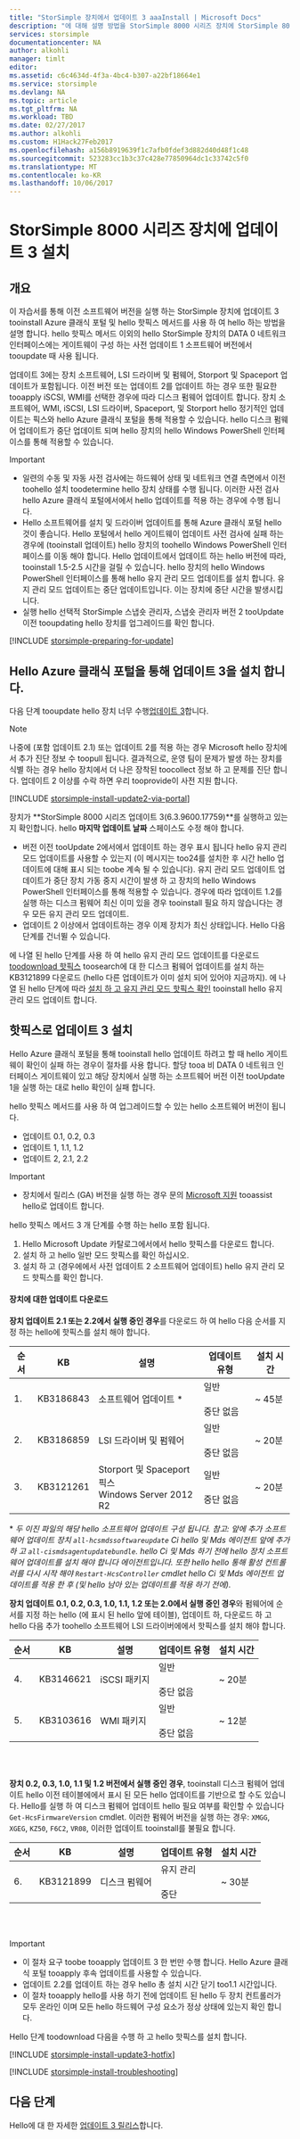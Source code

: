 ```yaml
---
title: "StorSimple 장치에서 업데이트 3 aaaInstall | Microsoft Docs"
description: "에 대해 설명 방법을 StorSimple 8000 시리즈 장치에 StorSimple 8000 시리즈 업데이트 3 tooinstall 합니다."
services: storsimple
documentationcenter: NA
author: alkohli
manager: timlt
editor: 
ms.assetid: c6c4634d-4f3a-4bc4-b307-a22bf18664e1
ms.service: storsimple
ms.devlang: NA
ms.topic: article
ms.tgt_pltfrm: NA
ms.workload: TBD
ms.date: 02/27/2017
ms.author: alkohli
ms.custom: H1Hack27Feb2017
ms.openlocfilehash: a156b8919639f1c7afb0fdef3d882d40d48f1c48
ms.sourcegitcommit: 523283cc1b3c37c428e77850964dc1c33742c5f0
ms.translationtype: MT
ms.contentlocale: ko-KR
ms.lasthandoff: 10/06/2017
---
```

# <a name="install-update-3-on-your-storsimple-8000-series-device"></a>StorSimple 8000 시리즈 장치에 업데이트 3 설치

## <a name="overview"></a>개요

이 자습서를 통해 이전 소프트웨어 버전을 실행 하는 StorSimple 장치에 업데이트 3 tooinstall Azure 클래식 포털 및 hello 핫픽스 메서드를 사용 하 여 hello 하는 방법을 설명 합니다. hello 핫픽스 메서드 이외의 hello StorSimple 장치의 DATA 0 네트워크 인터페이스에는 게이트웨이 구성 하는 사전 업데이트 1 소프트웨어 버전에서 tooupdate 때 사용 됩니다.

업데이트 3에는 장치 소프트웨어, LSI 드라이버 및 펌웨어, Storport 및 Spaceport 업데이트가 포함됩니다. 이전 버전 또는 업데이트 2를 업데이트 하는 경우 또한 필요한 tooapply iSCSI, WMI를 선택한 경우에 따라 디스크 펌웨어 업데이트 합니다. 장치 소프트웨어, WMI, iSCSI, LSI 드라이버, Spaceport, 및 Storport hello 정기적인 업데이트는 픽스와 hello Azure 클래식 포털을 통해 적용할 수 있습니다. hello 디스크 펌웨어 업데이트가 중단 업데이트 되며 hello 장치의 hello Windows PowerShell 인터페이스를 통해 적용할 수 있습니다. 

> [!IMPORTANT]
> * 일련의 수동 및 자동 사전 검사에는 하드웨어 상태 및 네트워크 연결 측면에서 이전 toohello 설치 toodetermine hello 장치 상태를 수행 됩니다. 이러한 사전 검사 hello Azure 클래식 포털에서에서 hello 업데이트를 적용 하는 경우에 수행 됩니다.
> * Hello 소프트웨어를 설치 및 드라이버 업데이트를 통해 Azure 클래식 포털 hello 것이 좋습니다. Hello 포털에서 hello 게이트웨이 업데이트 사전 검사에 실패 하는 경우에 (tooinstall 업데이트) hello 장치의 toohello Windows PowerShell 인터페이스를 이동 해야 합니다. Hello 업데이트에서 업데이트 하는 hello 버전에 따라, tooinstall 1.5-2.5 시간을 걸릴 수 있습니다. hello 장치의 hello Windows PowerShell 인터페이스를 통해 hello 유지 관리 모드 업데이트를 설치 합니다. 유지 관리 모드 업데이트는 중단 업데이트입니다. 이는 장치에 중단 시간을 발생시킵니다.
> * 실행 hello 선택적 StorSimple 스냅숏 관리자, 스냅숏 관리자 버전 2 tooUpdate 이전 tooupdating hello 장치를 업그레이드를 확인 합니다.
> 
> 

[!INCLUDE [storsimple-preparing-for-update](../../includes/storsimple-preparing-for-updates.md)]

## <a name="install-update-3-via-hello-azure-classic-portal"></a>Hello Azure 클래식 포털을 통해 업데이트 3을 설치 합니다.
다음 단계 tooupdate hello 장치 너무 수행[업데이트 3](storsimple-update3-release-notes.md)합니다.

> [!NOTE]
> 나중에 (포함 업데이트 2.1) 또는 업데이트 2를 적용 하는 경우 Microsoft hello 장치에서 추가 진단 정보 수 toopull 됩니다. 결과적으로, 운영 팀이 문제가 발생 하는 장치를 식별 하는 경우 hello 장치에서 더 나은 장착된 toocollect 정보 하 고 문제를 진단 합니다. 업데이트 2 이상를 수락 하면 우리 tooprovide이 사전 지원 합니다.
> 
> 

[!INCLUDE [storsimple-install-update2-via-portal](../../includes/storsimple-install-update2-via-portal.md)]

장치가 **StorSimple 8000 시리즈 업데이트 3(6.3.9600.17759)**를 실행하고 있는지 확인합니다. hello **마지막 업데이트 날짜** 스페이스도 수정 해야 합니다. 
   - 버전 이전 tooUpdate 2에서에서 업데이트 하는 경우 표시 됩니다 hello 유지 관리 모드 업데이트를 사용할 수 있는지 (이 메시지는 too24를 설치한 후 시간 hello 업데이트에 대해 표시 되는 toobe 계속 될 수 있습니다).
     유지 관리 모드 업데이트 업데이트가 중단 장치 가동 중지 시간이 발생 하 고 장치의 hello Windows PowerShell 인터페이스를 통해 적용할 수 있습니다. 경우에 따라 업데이트 1.2를 실행 하는 디스크 펌웨어 최신 이미 있을 경우 tooinstall 필요 하지 않습니다는 경우 모든 유지 관리 모드 업데이트.
   - 업데이트 2 이상에서 업데이트하는 경우 이제 장치가 최신 상태입니다. Hello 다음 단계를 건너뛸 수 있습니다.

에 나열 된 hello 단계를 사용 하 여 hello 유지 관리 모드 업데이트를 다운로드 [toodownload 핫픽스](#to-download-hotfixes) toosearch에 대 한 디스크 펌웨어 업데이트를 설치 하는 KB3121899 다운로드 (hello 다른 업데이트가 이미 설치 되어 있어야 지금까지). 에 나열 된 hello 단계에 따라 [설치 하 고 유지 관리 모드 핫픽스 확인](#to-install-and-verify-maintenance-mode-hotfixes) tooinstall hello 유지 관리 모드 업데이트 합니다. 

## <a name="install-update-3-as-a-hotfix"></a>핫픽스로 업데이트 3 설치
Hello Azure 클래식 포털을 통해 tooinstall hello 업데이트 하려고 할 때 hello 게이트웨이 확인이 실패 하는 경우이 절차를 사용 합니다. 할당 tooa 비 DATA 0 네트워크 인터페이스 게이트웨이 있고 해당 장치에서 실행 하는 소프트웨어 버전 이전 tooUpdate 1을 실행 하는 대로 hello 확인이 실패 합니다.

hello 핫픽스 메서드를 사용 하 여 업그레이드할 수 있는 hello 소프트웨어 버전이 됩니다.

* 업데이트 0.1, 0.2, 0.3
* 업데이트 1, 1.1, 1.2
* 업데이트 2, 2.1, 2.2 

> [!IMPORTANT]
> * 장치에서 릴리스 (GA) 버전을 실행 하는 경우 문의 [Microsoft 지원](storsimple-contact-microsoft-support.md) tooassist hello로 업데이트 합니다.
> 
> 

hello 핫픽스 메서드 3 개 단계를 수행 하는 hello 포함 됩니다.

1. Hello Microsoft Update 카탈로그에서에서 hello 핫픽스를 다운로드 합니다.
2. 설치 하 고 hello 일반 모드 핫픽스를 확인 하십시오.
3. 설치 하 고 (경우에에서 사전 업데이트 2 소프트웨어 업데이트) hello 유지 관리 모드 핫픽스를 확인 합니다.

#### <a name="download-updates-for-your-device"></a>장치에 대한 업데이트 다운로드
**장치 업데이트 2.1 또는 2.2에서 실행 중인 경우**를 다운로드 하 여 hello 다음 순서를 지정 하는 hello에 핫픽스를 설치 해야 합니다.

| 순서 | KB | 설명 | 업데이트 유형 | 설치 시간 |
| --- | --- | --- | --- | --- |
| 1. |KB3186843 |소프트웨어 업데이트 &#42; |일반  <br></br>중단 없음 |~ 45분 |
| 2. |KB3186859 |LSI 드라이버 및 펌웨어 |일반 <br></br>중단 없음 |~ 20분 |
| 3. |KB3121261 |Storport 및 Spaceport 픽스  </br> Windows Server 2012 R2 |일반 <br></br>중단 없음 |~ 20분 |

&#42;  *두 이진 파일의 해당 hello 소프트웨어 업데이트 구성 됩니다. 참고: 앞에 추가 소프트웨어 업데이트 장치 `all-hcsmdssoftwareupdate` Ci hello 및 Mds 에이전트 앞에 추가 하 고 `all-cismdsagentupdatebundle`. hello Ci 및 Mds 하기 전에 hello 장치 소프트웨어 업데이트를 설치 해야 합니다 에이전트입니다. 또한 hello hello 통해 활성 컨트롤러를 다시 시작 해야 `Restart-HcsController` cmdlet hello Ci 및 Mds 에이전트 업데이트를 적용 한 후 (및 hello 남아 있는 업데이트를 적용 하기 전에).* 

**장치 업데이트 0.1, 0.2, 0.3, 1.0, 1.1, 1.2 또는 2.0에서 실행 중인 경우**와 펌웨어에 순서를 지정 하는 hello (에 표시 된 hello 앞에 테이블), 업데이트 하, 다운로드 하 고 hello 다음 추가 toohello 소프트웨어 LSI 드라이버에에서 핫픽스를 설치 해야 합니다.

| 순서 | KB | 설명 | 업데이트 유형 | 설치 시간 |
| --- | --- | --- | --- | --- |
| 4. |KB3146621 |iSCSI 패키지 |일반 <br></br>중단 없음 |~ 20분 |
| 5. |KB3103616 |WMI 패키지 |일반 <br></br>중단 없음 |~ 12분 |

<br></br>

**장치 0.2, 0.3, 1.0, 1.1 및 1.2 버전에서 실행 중인 경우**, tooinstall 디스크 펌웨어 업데이트 hello 이전 테이블에에서 표시 된 모든 hello 업데이트를 기반으로 할 수도 있습니다. Hello를 실행 하 여 디스크 펌웨어 업데이트 hello 필요 여부를 확인할 수 있습니다 `Get-HcsFirmwareVersion` cmdlet. 이러한 펌웨어 버전을 실행 하는 경우: `XMGG`, `XGEG`, `KZ50`, `F6C2`, `VR08`, 이러한 업데이트 tooinstall를 불필요 합니다.

| 순서 | KB | 설명 | 업데이트 유형 | 설치 시간 |
| --- | --- | --- | --- | --- |
| 6. |KB3121899 |디스크 펌웨어 |유지 관리 <br></br>중단 |~ 30분 |

<br></br>

> [!IMPORTANT]
> * 이 절차 요구 toobe tooapply 업데이트 3 한 번만 수행 합니다. Hello Azure 클래식 포털 tooapply 후속 업데이트를 사용할 수 있습니다.
> * 업데이트 2.2를 업데이트 하는 경우 hello 총 설치 시간 닫기 too1.1 시간입니다.
> * 이 절차 tooapply hello를 사용 하기 전에 업데이트 된 hello 두 장치 컨트롤러가 모두 온라인 이며 모든 hello 하드웨어 구성 요소가 정상 상태에 있는지 확인 합니다.
> 
> 

Hello 단계 toodownload 다음을 수행 하 고 hello 핫픽스를 설치 합니다.

[!INCLUDE [storsimple-install-update3-hotfix](../../includes/storsimple-install-update3-hotfix.md)]

[!INCLUDE [storsimple-install-troubleshooting](../../includes/storsimple-install-troubleshooting.md)]

## <a name="next-steps"></a>다음 단계
Hello에 대 한 자세한 [업데이트 3 릴리스](storsimple-update3-release-notes.md)합니다.

